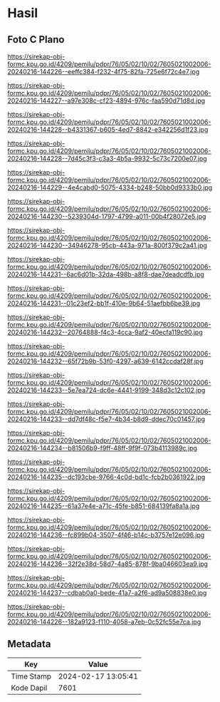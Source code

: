 # Hasil

## Foto C Plano

https://sirekap-obj-formc.kpu.go.id/4209/pemilu/pdpr/76/05/02/10/02/7605021002006-20240216-144226--eeffc384-f232-4f75-82fa-725e6f72c4e7.jpg

https://sirekap-obj-formc.kpu.go.id/4209/pemilu/pdpr/76/05/02/10/02/7605021002006-20240216-144227--a97e308c-cf23-4894-976c-faa590d71d8d.jpg

https://sirekap-obj-formc.kpu.go.id/4209/pemilu/pdpr/76/05/02/10/02/7605021002006-20240216-144228--b4331367-b605-4ed7-8842-e342256d1f23.jpg

https://sirekap-obj-formc.kpu.go.id/4209/pemilu/pdpr/76/05/02/10/02/7605021002006-20240216-144228--7d45c3f3-c3a3-4b5a-9932-5c73c7200e07.jpg

https://sirekap-obj-formc.kpu.go.id/4209/pemilu/pdpr/76/05/02/10/02/7605021002006-20240216-144229--4e4cabd0-5075-4334-b248-50bb0d9333b0.jpg

https://sirekap-obj-formc.kpu.go.id/4209/pemilu/pdpr/76/05/02/10/02/7605021002006-20240216-144230--5239304d-1797-4799-a011-00b4f28072e5.jpg

https://sirekap-obj-formc.kpu.go.id/4209/pemilu/pdpr/76/05/02/10/02/7605021002006-20240216-144230--34946278-95cb-443a-971a-800f379c2a41.jpg

https://sirekap-obj-formc.kpu.go.id/4209/pemilu/pdpr/76/05/02/10/02/7605021002006-20240216-144231--6ac6d01b-32da-498b-a8f8-dae7deadcdfb.jpg

https://sirekap-obj-formc.kpu.go.id/4209/pemilu/pdpr/76/05/02/10/02/7605021002006-20240216-144231--01c23ef2-bb1f-410e-9b64-51aefbb6be39.jpg

https://sirekap-obj-formc.kpu.go.id/4209/pemilu/pdpr/76/05/02/10/02/7605021002006-20240216-144232--20764888-f4c3-4cca-9af2-40ecfa119c90.jpg

https://sirekap-obj-formc.kpu.go.id/4209/pemilu/pdpr/76/05/02/10/02/7605021002006-20240216-144232--65f72b9b-53f0-4297-a639-6142ccdaf28f.jpg

https://sirekap-obj-formc.kpu.go.id/4209/pemilu/pdpr/76/05/02/10/02/7605021002006-20240216-144233--5e7ea724-dc6e-4441-9199-348d3c12c102.jpg

https://sirekap-obj-formc.kpu.go.id/4209/pemilu/pdpr/76/05/02/10/02/7605021002006-20240216-144233--dd7df48c-f5e7-4b34-b8d9-ddec70c01457.jpg

https://sirekap-obj-formc.kpu.go.id/4209/pemilu/pdpr/76/05/02/10/02/7605021002006-20240216-144234--b81506b9-f9ff-48ff-9f9f-073b4113989c.jpg

https://sirekap-obj-formc.kpu.go.id/4209/pemilu/pdpr/76/05/02/10/02/7605021002006-20240216-144235--dc193cbe-9766-4c0d-bd1c-fcb2b0361922.jpg

https://sirekap-obj-formc.kpu.go.id/4209/pemilu/pdpr/76/05/02/10/02/7605021002006-20240216-144235--61a37e4e-a71c-45fe-b851-684139fa8a1a.jpg

https://sirekap-obj-formc.kpu.go.id/4209/pemilu/pdpr/76/05/02/10/02/7605021002006-20240216-144236--fc899b04-3507-4f46-b14c-b3757e12e096.jpg

https://sirekap-obj-formc.kpu.go.id/4209/pemilu/pdpr/76/05/02/10/02/7605021002006-20240216-144236--32f2e38d-58d7-4a85-878f-9ba046603ea9.jpg

https://sirekap-obj-formc.kpu.go.id/4209/pemilu/pdpr/76/05/02/10/02/7605021002006-20240216-144237--cdbab0a0-bede-41a7-a2f6-ad9a508838e0.jpg

https://sirekap-obj-formc.kpu.go.id/4209/pemilu/pdpr/76/05/02/10/02/7605021002006-20240216-144226--182a9123-f110-4058-a7eb-0c52fc55e7ca.jpg


## Metadata

| Key        | Value               |
| ---------- | ------------------- |
| Time Stamp | 2024-02-17 13:05:41 |
| Kode Dapil | 7601                |



